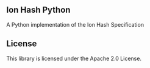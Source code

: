 ## Ion Hash Python

A Python implementation of the Ion Hash Specification

## License

This library is licensed under the Apache 2.0 License. 
